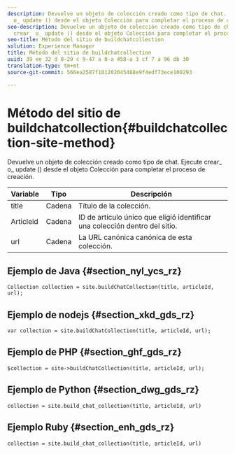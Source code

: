 ```yaml
---
description: Devuelve un objeto de colección creado como tipo de chat. Ejecute crear_
  o_ update () desde el objeto Colección para completar el proceso de creación.
seo-description: Devuelve un objeto de colección creado como tipo de chat. Ejecute
  crear_ o_ update () desde el objeto Colección para completar el proceso de creación.
seo-title: Método del sitio de buildchatcollection
solution: Experience Manager
title: Método del sitio de buildchatcollection
uuid: 39 ee 32 d 0-29 c 9-47 a 8-a 458-a 3 cf 7 a 96 db 30
translation-type: tm+mt
source-git-commit: 566ea2587f101202045488e9f4edf73ece100293

---
```



# Método del sitio de buildchatcollection{#buildchatcollection-site-method}

Devuelve un objeto de colección creado como tipo de chat. Ejecute crear_ o_ update () desde el objeto Colección para completar el proceso de creación.

| Variable | Tipo | Descripción |
|--- |--- |--- |
| title | Cadena | Título de la colección. |
| Articleid | Cadena | ID de artículo único que eligió identificar una colección dentro del sitio. |
| url | Cadena | La URL canónica canónica de esta colección. |

## Ejemplo de Java {#section_nyl_ycs_rz}

```
Collection collection = site.buildChatCollection(title, articleId, url); 
```

## Ejemplo de nodejs {#section_xkd_gds_rz}

```
var collection = site.buildChatCollection(title, articleId, url); 
```

## Ejemplo de PHP {#section_ghf_gds_rz}

```
$collection = site->buildChatCollection(title, articleId, url); 
```

## Ejemplo de Python {#section_dwg_gds_rz}

```
collection = site.build_chat_collection(title, articleId, url) 
```

## Ejemplo Ruby {#section_enh_gds_rz}

```
collection = site.build_chat_collection(title, articleId, url)
```
